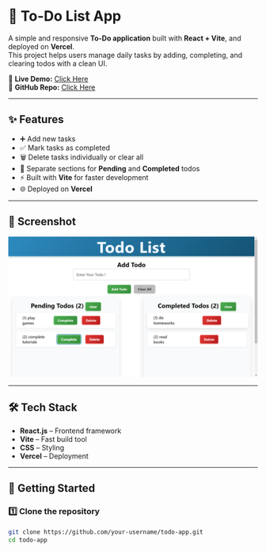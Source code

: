 # 📝 To-Do List App

A simple and responsive **To-Do application** built with **React + Vite**, and deployed on **Vercel**.  
This project helps users manage daily tasks by adding, completing, and clearing todos with a clean UI.

🔗 **Live Demo:** [Click Here](https://todo-5rw0upxox-alphons-bijus-projects.vercel.app/)  
🔗 **GitHub Repo:** [Click Here](https://github.com/your-username/todo-app)

---

## ✨ Features
- ➕ Add new tasks  
- ✅ Mark tasks as completed  
- 🗑️ Delete tasks individually or clear all  
- 📂 Separate sections for **Pending** and **Completed** todos  
- ⚡ Built with **Vite** for faster development  
- 🌐 Deployed on **Vercel**  

---

## 📸 Screenshot
![Todo App Screenshot](./screenshot.png)  


---

## 🛠️ Tech Stack
- **React.js** – Frontend framework  
- **Vite** – Fast build tool  
- **CSS** – Styling  
- **Vercel** – Deployment  

---

## 🚀 Getting Started

### 1️⃣ Clone the repository
```bash
git clone https://github.com/your-username/todo-app.git
cd todo-app
